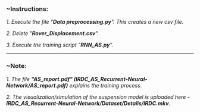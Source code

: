 


### ~Instructions:

_1. Execute the file "**Data preprocessing.py**". This creates a new csv file._  
  
_2. Delete "**Rover_Displacement.csv**"._  
  
_3. Execute the training script "**RNN_AS.py**"._

-------------------------------------------------------------------------------------------------------------------------------------------------------
### ~Note:  
_1. The file **"AS_report.pdf" (IRDC_AS_Recurrent-Neural-Network/AS_report.pdf)** explains the training process._  

_2. The visualization/simulation of the suspension model is uploaded here - **IRDC_AS_Recurrent-Neural-Network/Dataset/Details/IRDC.mkv**._


